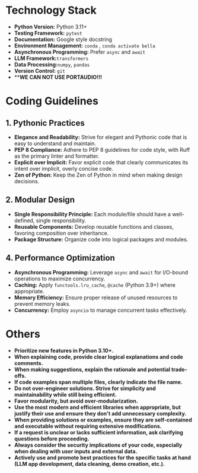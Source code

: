 # Technology Stack

- **Python Version:** Python 3.11+
- **Testing Framework:** `pytest`
- **Documentation:** Google style docstring
- **Environment Management:** `conda` , `conda activate bella`
- **Asynchronous Programming:** Prefer `async` and `await`
- **LLM Framework:**`transformers`
- **Data Processing:**`numpy`, `pandas`
- **Version Control:** `git`
- ****WE CAN NOT USE PORTAUDIO!!!**

# Coding Guidelines

## 1. Pythonic Practices

- **Elegance and Readability:** Strive for elegant and Pythonic code that is easy to understand and maintain.
- **PEP 8 Compliance:** Adhere to PEP 8 guidelines for code style, with Ruff as the primary linter and formatter.
- **Explicit over Implicit:** Favor explicit code that clearly communicates its intent over implicit, overly concise code.
- **Zen of Python:** Keep the Zen of Python in mind when making design decisions.

## 2. Modular Design

- **Single Responsibility Principle:** Each module/file should have a well-defined, single responsibility.
- **Reusable Components:** Develop reusable functions and classes, favoring composition over inheritance.
- **Package Structure:** Organize code into logical packages and modules.

## 4. Performance Optimization

- **Asynchronous Programming:** Leverage `async` and `await` for I/O-bound operations to maximize concurrency.
- **Caching:** Apply `functools.lru_cache`, `@cache` (Python 3.9+) where appropriate.
- **Memory Efficiency:** Ensure proper release of unused resources to prevent memory leaks.
- **Concurrency:** Employ `asyncio` to manage concurrent tasks effectively.

# Others

- **Prioritize new features in Python 3.10+.**
- **When explaining code, provide clear logical explanations and code comments.**
- **When making suggestions, explain the rationale and potential trade-offs.**
- **If code examples span multiple files, clearly indicate the file name.**
- **Do not over-engineer solutions. Strive for simplicity and maintainability while still being efficient.**
- **Favor modularity, but avoid over-modularization.**
- **Use the most modern and efficient libraries when appropriate, but justify their use and ensure they don't add unnecessary complexity.**
- **When providing solutions or examples, ensure they are self-contained and executable without requiring extensive modifications.**
- **If a request is unclear or lacks sufficient information, ask clarifying questions before proceeding.**
- **Always consider the security implications of your code, especially when dealing with user inputs and external data.**
- **Actively use and promote best practices for the specific tasks at hand (LLM app development, data cleaning, demo creation, etc.).**